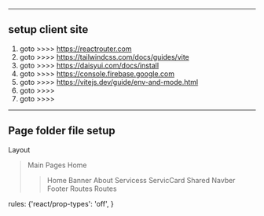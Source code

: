  -----------------
 setup client site
 -----------------

1. goto >>>> https://reactrouter.com
2. goto >>>> https://tailwindcss.com/docs/guides/vite
3. goto >>>> https://daisyui.com/docs/install
4. goto >>>> https://console.firebase.google.com
5. goto >>>> https://vitejs.dev/guide/env-and-mode.html
6. goto >>>> 
7. goto >>>> 

 -----------------
 Page folder file setup
 -----------------
Layout
 >Main
Pages
 >Home
  >>Home
  >>Banner
  >>About
  >>Servicess
  >>ServicCard
 >Shared
  >>Navber
  >>Footer
Routes
 >Routes

<!-- .eslintrc.cjs -->  rules: {'react/prop-types': 'off', }